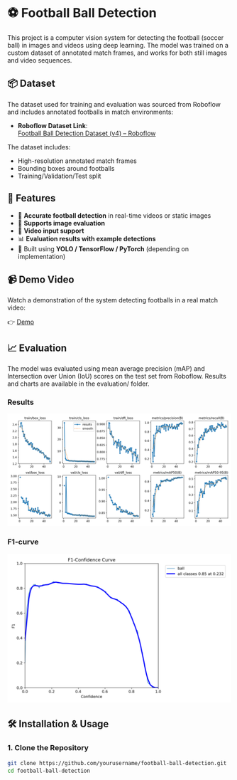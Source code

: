 # ⚽ Football Ball Detection

This project is a computer vision system for detecting the football (soccer ball) in images and videos using deep learning. The model was trained on a custom dataset of annotated match frames, and works for both still images and video sequences.

## 📦 Dataset

The dataset used for training and evaluation was sourced from Roboflow and includes annotated footballs in match environments:

- **Roboflow Dataset Link**:  
  [Football Ball Detection Dataset (v4) – Roboflow](https://universe.roboflow.com/roboflow-jvuqo/football-ball-detection-rejhg/dataset/4)

The dataset includes:
- High-resolution annotated match frames
- Bounding boxes around footballs
- Training/Validation/Test split

## 🚀 Features

- 🎯 **Accurate football detection** in real-time videos or static images
- 📸 **Supports image evaluation**
- 🎥 **Video input support**
- 📊 **Evaluation results with example detections**
- 🤖 Built using **YOLO / TensorFlow / PyTorch** (depending on implementation)

## 📹 Demo Video

Watch a demonstration of the system detecting footballs in a real match video:

👉 <a href="https://drive.google.com/drive/folders/1rcgV6Bs9FpbKMKBDa1J7xDDdSyORVf0H?usp=drive_link">Demo</a>

## 📈 Evaluation
The model was evaluated using mean average precision (mAP) and Intersection over Union (IoU) scores on the test set from Roboflow. Results and charts are available in the evaluation/ folder.

### Results
<p align="center">
  <img src="results.png" alt="Detection 1" width="600">
</p>

### F1-curve
<p align="center">
  <img src="F1_curve.png" alt="Detection 2" width="600">
</p>

## 🛠️ Installation & Usage

### 1. Clone the Repository

```bash
git clone https://github.com/yourusername/football-ball-detection.git
cd football-ball-detection
```



